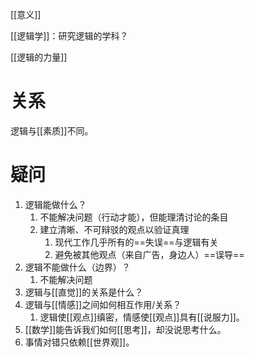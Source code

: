 [[意义]] 

[[逻辑学]]：研究逻辑的学科？

[[逻辑的力量]] 

# 关系
逻辑与[[素质]]不同。

# 疑问
1. 逻辑能做什么？
	1. 不能解决问题（行动才能），但能理清讨论的条目
	2. 建立清晰、不可辩驳的观点以验证真理
		1. 现代工作几乎所有的==失误==与逻辑有关
		2. 避免被其他观点（来自广告，身边人）==误导== 
2. 逻辑不能做什么（边界）？
	1. 不能解决问题
3. 逻辑与[[直觉]]的关系是什么？
4. 逻辑与[[情感]]之间如何相互作用/关系？
	1. 逻辑使[[观点]]缜密，情感使[[观点]]具有[[说服力]]。
5. [[数学]]能告诉我们如何[[思考]]，却没说思考什么。
6. 事情对错只依赖[[世界观]]。